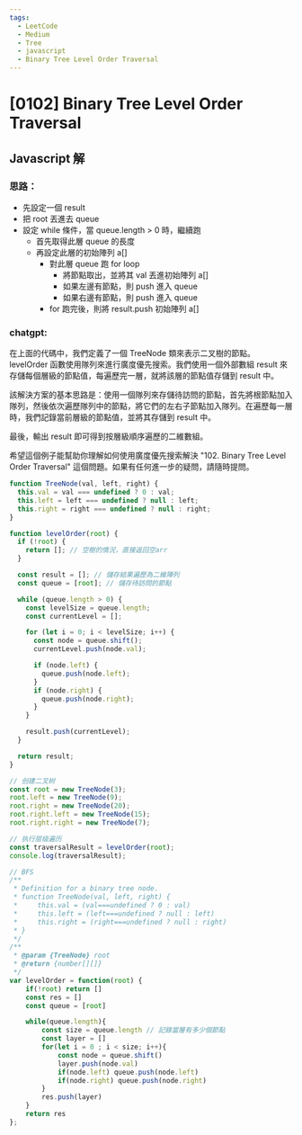 ```yaml
---
tags:
  - LeetCode
  - Medium
  - Tree
  - javascript
  - Binary Tree Level Order Traversal
---
```


# [0102] Binary Tree Level Order Traversal

## Javascript 解

### 思路：

- 先設定一個 result
- 把 root 丟進去 queue
- 設定 while 條件，當 queue.length > 0 時，繼續跑
  - 首先取得此層 queue 的長度
  - 再設定此層的初始陣列 a[]
    - 對此層 queue 跑 for loop
      - 將節點取出，並將其 val 丟進初始陣列 a[]
      - 如果左邊有節點，則 push 進入 queue
      - 如果右邊有節點，則 push 進入 queue
    - for 跑完後，則將 result.push 初始陣列 a[]

### chatgpt:

在上面的代碼中，我們定義了一個 TreeNode 類來表示二叉樹的節點。levelOrder 函數使用隊列來進行廣度優先搜索。我們使用一個外部數組 result 來存儲每個層級的節點值，每遍歷完一層，就將該層的節點值存儲到 result 中。

該解決方案的基本思路是：使用一個隊列來存儲待訪問的節點，首先將根節點加入隊列，然後依次遍歷隊列中的節點，將它們的左右子節點加入隊列。在遍歷每一層時，我們記錄當前層級的節點值，並將其存儲到 result 中。

最後，輸出 result 即可得到按層級順序遍歷的二維數組。

希望這個例子能幫助你理解如何使用廣度優先搜索解決 "102. Binary Tree Level Order Traversal" 這個問題。如果有任何進一步的疑問，請隨時提問。

```js
function TreeNode(val, left, right) {
  this.val = val === undefined ? 0 : val;
  this.left = left === undefined ? null : left;
  this.right = right === undefined ? null : right;
}

function levelOrder(root) {
  if (!root) {
    return []; // 空樹的情況，直接返回空arr
  }

  const result = []; // 儲存結果遍歷為二維陣列
  const queue = [root]; // 儲存待訪問的節點

  while (queue.length > 0) {
    const levelSize = queue.length;
    const currentLevel = [];

    for (let i = 0; i < levelSize; i++) {
      const node = queue.shift();
      currentLevel.push(node.val);

      if (node.left) {
        queue.push(node.left);
      }
      if (node.right) {
        queue.push(node.right);
      }
    }

    result.push(currentLevel);
  }

  return result;
}

// 创建二叉树
const root = new TreeNode(3);
root.left = new TreeNode(9);
root.right = new TreeNode(20);
root.right.left = new TreeNode(15);
root.right.right = new TreeNode(7);

// 执行层级遍历
const traversalResult = levelOrder(root);
console.log(traversalResult);
```

```js
// BFS
/**
 * Definition for a binary tree node.
 * function TreeNode(val, left, right) {
 *     this.val = (val===undefined ? 0 : val)
 *     this.left = (left===undefined ? null : left)
 *     this.right = (right===undefined ? null : right)
 * }
 */
/**
 * @param {TreeNode} root
 * @return {number[][]}
 */
var levelOrder = function(root) {
    if(!root) return []
    const res = []
    const queue = [root]

    while(queue.length){
        const size = queue.length // 記錄當層有多少個節點
        const layer = []
        for(let i = 0 ; i < size; i++){
            const node = queue.shift()
            layer.push(node.val)
            if(node.left) queue.push(node.left)
            if(node.right) queue.push(node.right)
        }
        res.push(layer)
    }
    return res
};
```